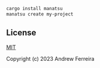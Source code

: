 ```bash
cargo install manatsu
manatsu create my-project
```

## License

[MIT](https://raw.githubusercontent.com/manatsujs/manatsu/main/LICENSE)

Copyright (c) 2023 Andrew Ferreira

